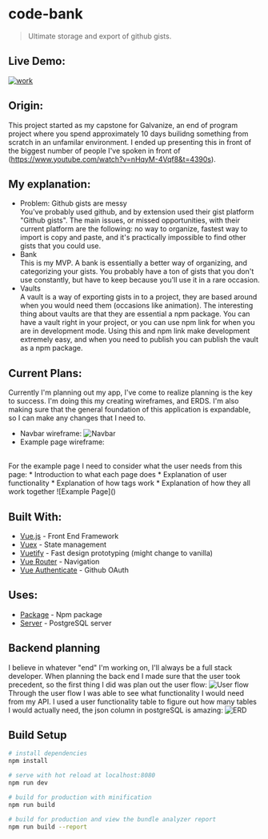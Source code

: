 # code-bank

> Ultimate storage and export of github gists.

## Live Demo:
[![work](https://imgur.com/TC2S2YB.png)](http://www.youtube.com/watch?v=uF7JXXSvz4o&t)

## Origin:
This project started as my capstone for Galvanize, an end of program project where you spend approximately 10 days builidng something from scratch in an unfamilar environment. I ended up presenting this in front of the biggest number of people I've spoken in front of (https://www.youtube.com/watch?v=nHqyM-4Vqf8&t=4390s).
## My explanation:
* Problem: Github gists are messy
<br />You've probably used github, and by extension used their gist platform "Github gists". The main issues, or missed opportunities, with their current platform are the following: no way to organize, fastest way to import is copy and paste, and it's practically impossible to find other gists that you could use. 
* Bank
<br />This is my MVP. A bank is essentially a better way of organizing, and categorizing your gists. You probably have a ton of gists that you don't use constantly, but have to keep because you'll use it in a rare occasion.
* Vaults
<br />A vault is a way of exporting gists in to a project, they are based around when you would need them (occasions like animation). The interesting thing about vaults are that they are essential a npm package. You can have a vault right in your project, or you can use npm link for when you are in development mode. Using this and npm link make development extremely easy, and when you need to publish you can publish the vault as a npm package.

## Current Plans:
Currently I'm planning out my app, I've come to realize planning is the key to success. I'm doing this my creating wireframes, and ERDS. I'm also making sure that the general foundation of this application is expandable, so I can make any changes that I need to.
* Navbar wireframe:
![Navbar](https://imgur.com/haHo7rQ.png)
* Example page wireframe:
<br />
For the example page I need to consider what the user needs from this page:
* Introduction to what each page does
* Explanation of user functionality
* Explanation of how tags work
* Explanation of how they all work together
![Example Page]()


## Built With:
* [Vue.js](https://vuejs.org/) - Front End Framework
* [Vuex](https://vuex.vuejs.org/) - State management 
* [Vuetify](https://vuetifyjs.com/en/) - Fast design prototyping (might change to vanilla)
* [Vue Router](https://router.vuejs.org/) - Navigation
* [Vue Authenticate](https://github.com/dgrubelic/vue-authenticate) - Github OAuth 

## Uses:
* [Package](https://github.com/AlexanderCarlston/code-bank-package) - Npm package
* [Server]() - PostgreSQL server

## Backend planning
I believe in whatever "end" I'm working on, I'll always be a full stack developer. When planning the back end I made sure that the user took precedent, so the first thing I did was plan out the user flow:
![User flow](https://i.imgur.com/NEf3oHw.png)
<br />Through the user flow I was able to see what functionality I would need from my API. I used a user functionality table to figure out how many tables I would actually need, the json column in postgreSQL is amazing:
![ERD](https://i.imgur.com/uZK3emL.png)


## Build Setup

``` bash
# install dependencies
npm install

# serve with hot reload at localhost:8080
npm run dev

# build for production with minification
npm run build

# build for production and view the bundle analyzer report
npm run build --report
```